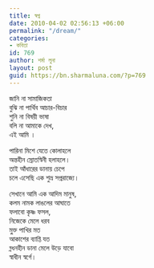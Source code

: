 ```yaml
---
title: স্বপ্ন
date: 2010-04-02 02:56:13 +06:00
permalink: "/dream/"
categories:
- কবিতা
id: 769
author: শর্মা লুনা
layout: post
guid: https://bn.sharmaluna.com/?p=769
---
```


জানি না সামাজিকতা  
বুঝি না পার্থিব আচার-বিচার  
শুনি না বিষয়ী ভাষা  
বলি না আমাকে দেখ,  
এই আমি ।

পারিনা মিশে যেতে কোলাহলে  
অন্তহীন স্রোতস্বিনী হলাহলে।  
তাই আঁধারের ডানায় চেপে  
চলে এসেছি এক শুভ্র সপ্নরাজ্যে।

সেখানে আমি এক আদিম মানুষ,  
কলম নামক লাঙলের আঘাতে  
ফলাবো কৃষ্ণ ফসল,  
নিজেকে মেলে ধরব  
মু্ক্ত পাখির মত  
আকাশের ব্যাপ্তি যত  
ব্ন্ধনহীন ডানা মেলে উড়ে যাবো  
স্বাধীন স্বর্গে।